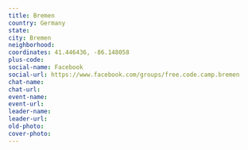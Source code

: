 ```yaml
---
title: Bremen
country: Germany
state: 
city: Bremen
neighborhood: 
coordinates: 41.446436, -86.148058
plus-code:
social-name: Facebook
social-url: https://www.facebook.com/groups/free.code.camp.bremen
chat-name:
chat-url:
event-name:
event-url:
leader-name:
leader-url:
old-photo: 
cover-photo:
---
```

